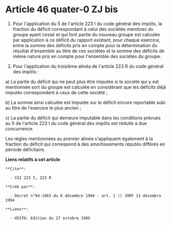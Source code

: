 # Article 46 quater-0 ZJ bis

1. Pour l'application du 5 de l'article 223 I du code général des impôts, la fraction du déficit correspondant à celui des
sociétés membres du groupe ayant cessé et qui font partie du nouveau groupe est calculée par application à ce déficit du
rapport existant, pour chaque exercice, entre la somme des déficits pris en compte pour la détermination du résultat
d'ensemble au titre de ces sociétés et la somme des déficits de même nature pris en compte pour l'ensemble des sociétés du
groupe.

2. Pour l'application du troisième alinéa de l'article 223 R du code général des impôts :

a) La partie du déficit qui ne peut plus être imputée si la société qui y est mentionnée sort du groupe est calculée en
considérant que les déficits déjà imputés correspondent à ceux de cette société ;

b) La somme ainsi calculée est imputée sur le déficit encore reportable subi au titre de l'exercice le plus ancien ;

c) La partie du déficit qui demeure imputable dans les conditions prévues au 5 de l'article 223 I du code général des impôts
est réduite à due concurrence.

Les règles mentionnées au premier alinéa s'appliquent également à la fraction du déficit qui correspond à des amortissements
réputés différés en période déficitaire.

**Liens relatifs à cet article**

	**Cite**:

	  - CGI 223 I, 223 R

	**Créé par**:

	  - Décret n°94-1063 du 6 décembre 1994 - art. 2 () JORF 13 décembre 1994

	**Liens**:

	  - HISTO: Edition du 27 octobre 1995
